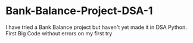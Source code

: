 # Bank-Balance-Project-DSA-1
I have tried a Bank Balance project but haven't yet made it in DSA Python. First Big Code without errors on my first try  
